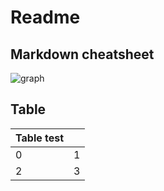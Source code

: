 # Readme

## Markdown cheatsheet
![graph](https://raw.githubusercontent.com/shiep18/EIS2020/master/markdowncheatsheet.JPG)

## Table

|Table test| |
|-|-|
|0|1|
|2|3|
